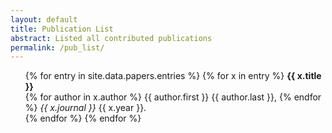 ```yaml
---
layout: default
title: Publication List
abstract: Listed all contributed publications
permalink: /pub_list/
---
```


<ul>
{% for entry in site.data.papers.entries %}
    {% for x in entry %}
        <b> {{ x.title }} </b><br />
            {% for author in x.author %}
                {{ author.first }} {{ author.last }},
            {% endfor %} <i> {{ x.journal }} </i> {{ x.year }}.<br /> 
    {% endfor %}
{% endfor %}
</ul>